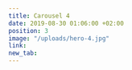 ```yaml
---
title: Carousel 4
date: 2019-08-30 01:06:00 +02:00
position: 3
image: "/uploads/hero-4.jpg"
link: 
new_tab: 
---
```


